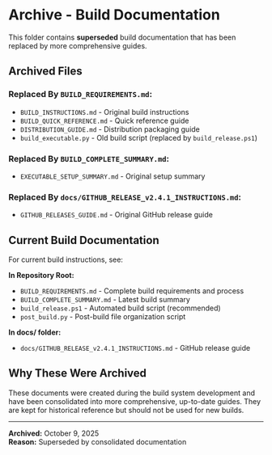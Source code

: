 # Archive - Build Documentation

This folder contains **superseded** build documentation that has been replaced by more comprehensive guides.

## Archived Files

### Replaced By `BUILD_REQUIREMENTS.md`:
- `BUILD_INSTRUCTIONS.md` - Original build instructions
- `BUILD_QUICK_REFERENCE.md` - Quick reference guide
- `DISTRIBUTION_GUIDE.md` - Distribution packaging guide
- `build_executable.py` - Old build script (replaced by `build_release.ps1`)

### Replaced By `BUILD_COMPLETE_SUMMARY.md`:
- `EXECUTABLE_SETUP_SUMMARY.md` - Original setup summary

### Replaced By `docs/GITHUB_RELEASE_v2.4.1_INSTRUCTIONS.md`:
- `GITHUB_RELEASES_GUIDE.md` - Original GitHub release guide

## Current Build Documentation

For current build instructions, see:

**In Repository Root:**
- `BUILD_REQUIREMENTS.md` - Complete build requirements and process
- `BUILD_COMPLETE_SUMMARY.md` - Latest build summary
- `build_release.ps1` - Automated build script (recommended)
- `post_build.py` - Post-build file organization script

**In docs/ folder:**
- `docs/GITHUB_RELEASE_v2.4.1_INSTRUCTIONS.md` - GitHub release guide

## Why These Were Archived

These documents were created during the build system development and have been consolidated into more comprehensive, up-to-date guides. They are kept for historical reference but should not be used for new builds.

---

**Archived:** October 9, 2025  
**Reason:** Superseded by consolidated documentation
